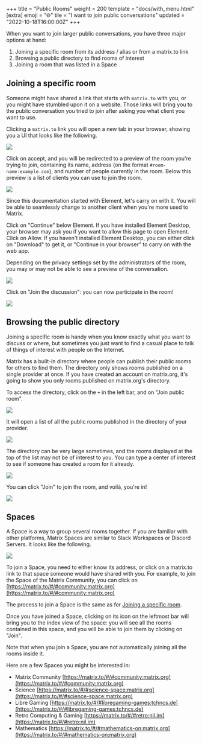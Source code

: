 +++
title = "Public Rooms"
weight = 200
template = "docs/with_menu.html"
[extra]
emoji = "🌐"
tile = "I want to join public conversations"
updated = "2022-10-18T16:00:00Z"
+++

When you want to join larger public conversations, you have three major options
at hand:

1. Joining a specific room from its address / alias or from a matrix.to link
2. Browsing a public directory to find rooms of interest
3. Joining a room that was listed in a Space

## Joining a specific room

Someone might have shared a link that starts with `matrix.to` with you, or you
might have stumbled upon it on a website. Those links will bring you to the
public conversation you tried to join after asking you what client you want to
use.

Clicking a `matrix.to` link you will open a new tab in your browser, showing you
a UI that looks like the following.

![](matrixto-HS.png)

Click on accept, and you will be redirected to a preview of the room you're
trying to join, containing its name, address (on the format
`#room-name:example.com`), and number of people currently in the room. Below
this preview is a list of clients you can use to join the room.

![](matrixto-client-choice.png)

Since this documentation started with Element, let's carry on with it. You will
be able to seamlessly change to another client when you're more used to Matrix.

Click on "Continue" below Element. If you have installed Element Desktop, your
browser may ask you if you want to allow this page to open Element. Click on
Allow. If you haven't installed Element Desktop, you can either click on
"Download" to get it, or "Continue in your browser" to carry on with the web
app.

Depending on the privacy settings set by the administrators of the room, you may
or may not be able to see a preview of the conversation.

![](room-preview.png)

Click on "Join the discussion": you can now participate in the room!

![](room-participate.png)

## Browsing the public directory

Joining a specific room is handy when you know exactly what you want to discuss
or where, but sometimes you just want to find a casual place to talk of things
of interest with people on the Internet.

Matrix has a built-in directory where people can publish their public rooms for
others to find them. The directory only shows rooms published on a single
provider at once. If you have created an account on matrix.org, it's going to
show you only rooms published on matrix.org's directory.

To access the directory, click on the `+` in the left bar, and on "Join public
room".

![](directory-menu.png)

It will open a list of all the public rooms published in the directory of your
provider.

![](directory-list.png)

The directory can be very large sometimes, and the rooms displayed at the top of
the list may not be of interest to you. You can type a center of interest to see
if someone has created a room for it already.

![](directory-filtered.png)

You can click "Join" to join the room, and voilà, you're in!

![](directory-joined.png)

## Spaces

A Space is a way to group several rooms together. If you are familiar with other
platforms, Matrix Spaces are similar to Slack Workspaces or Discord Servers. It
looks like the following.

![](space_home.png)

To join a Space, you need to either know its address, or click on a matrix.to
link to that space someone would have shared with you. For example, to join the
Space of the Matrix Community, you can click on
[https://matrix.to/#/#community:matrix.org](https://matrix.to/#/#community:matrix.org)

The process to join a Space is the same as for [Joining a specific room](#joining-a-specific-room).

Once you have joined a Space, clicking on its icon on the leftmost bar will
bring you to the index view of the space: you will see all the rooms contained
in this space, and you will be able to join them by clicking on "Join".

Note that when you join a Space, you are not automatically joining all the rooms
inside it.

Here are a few Spaces you might be interested in:

- Matrix Community [https://matrix.to/#/#community:matrix.org](https://matrix.to/#/#community:matrix.org)
- Science [https://matrix.to/#/#science-space:matrix.org](https://matrix.to/#/#science-space:matrix.org)
- Libre Gaming [https://matrix.to/#/#libregaming-games:tchncs.de](https://matrix.to/#/#libregaming-games:tchncs.de)
- Retro Computing & Gaming [https://matrix.to/#/#retro:nil.im](https://matrix.to/#/#retro:nil.im)
- Mathematics [https://matrix.to/#/#mathematics-on:matrix.org](https://matrix.to/#/#mathematics-on:matrix.org)
